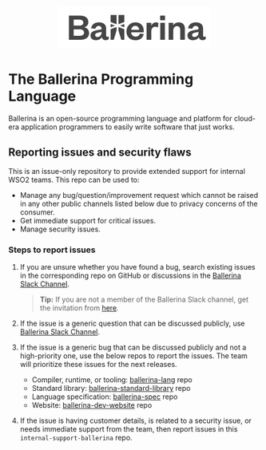 <h1 align="center">
  <img src="ballerina_logo.png" alt="Ballerina Logo"/>
</h1>

# The Ballerina Programming Language

Ballerina is an open-source programming language and platform for cloud-era application programmers to easily write software that just works.

## Reporting issues and security flaws

This is an issue-only repository to provide extended support for internal WSO2 teams. This repo can be used to:
  - Manage any bug/question/improvement request which cannot be raised in any other public channels listed below due to privacy concerns of the consumer.
  - Get immediate support for critical issues.
  - Manage security issues.

### Steps to report issues     

1. If you are unsure whether you have found a bug, search existing issues in the corresponding repo on GitHub or discussions in the [Ballerina Slack Channel](#https://ballerina-platform.slack.com/).

   >**Tip:** If you are not a member of the Ballerina Slack channel, get the invitation from [here](#https://ballerina.io/community/slack/).
2. If the issue is a generic question that can be discussed publicly, use [Ballerina Slack Channel](#https://ballerina-platform.slack.com/).
3. If the issue is a generic bug that can be discussed publicly and not a high-priority one, use the below repos to report the issues. The team will prioritize these issues for the next releases. 
    - Compiler, runtime, or tooling: <a href="https://github.com/ballerina-platform/ballerina-lang/issues">ballerina-lang</a> repo
    - Standard library: <a href="https://github.com/ballerina-platform/ballerina-standard-library/issues">ballerina-standard-library</a> repo
    - Language specification: <a href="https://github.com/ballerina-platform/ballerina-spec/issues">ballerina-spec</a> repo
    - Website: <a href="https://github.com/ballerina-platform/ballerina-dev-website/issues">ballerina-dev-website</a> repo
4. If the issue is having customer details, is related to a security issue, or needs immediate support from the team, then report issues in  this `internal-support-ballerina` repo.

